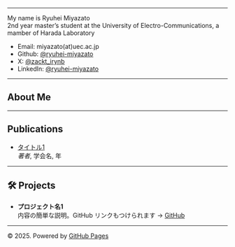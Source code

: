 
---

My name is Ryuhei Miyazato  
2nd year master’s student at the University of Electro-Communications, a mamber of Harada Laboratory

- Email: miyazato(at)uec.ac.jp
- Github: [@ryuhei-miyazato](https://github.com/ryuhei-miyazato)
- X: [@zackt_irynb](https://x.com/zakct_irynb)
- LinkedIn: [@ryuhei-miyazato](https://www.linkedin.com/in/ryuhei-miyazato-538b17285/)

---

## About Me

---

##  Publications

- [タイトル1](リンク)  
  *著者*, 学会名, 年

---

## 🛠 Projects

- **プロジェクト名1**  
  内容の簡単な説明。GitHub リンクもつけられます → [GitHub](https://github.com/yourusername/project1)

---

© 2025. Powered by [GitHub Pages](https://pages.github.com/)
